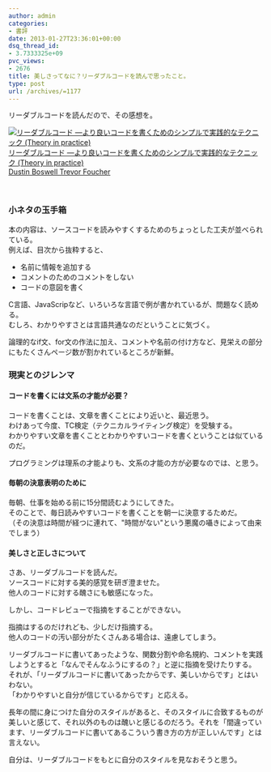 ```yaml
---
author: admin
categories:
- 書評
date: 2013-01-27T23:36:01+00:00
dsq_thread_id:
- 3.7333325e+09
pvc_views:
- 2676
title: 美しさってなに？リーダブルコードを読んで思ったこと。
type: post
url: /archives/=1177
---
```


リーダブルコードを読んだので、その感想を。

<div style="padding-bottom: 0px; margin: 0px; padding-left: 0px; padding-right: 0px; display: inline; float: none; padding-top: 0px" id="scid:81867AAF-BB02-476b-AE5D-12BDAC2E750D:4edec8d4-4aaa-4b4c-9d60-b5e556afae73" class="wlWriterEditableSmartContent">
  <a href="https://www.amazon.co.jp/exec/obidos/ASIN/4873115655/sleephacker-22/ref=nosim" target="_blank"><img alt="リーダブルコード ―より良いコードを書くためのシンプルで実践的なテクニック (Theory in practice)" src="https://ecx.images-amazon.com/images/I/51MgH8Jmr3L._SL160_.jpg" /><br />リーダブルコード ―より良いコードを書くためのシンプルで実践的なテクニック (Theory in practice)<br />Dustin Boswell Trevor Foucher </a>
</div>

&#160;

### 小ネタの玉手箱

本の内容は、ソースコードを読みやすくするためのちょっとした工夫が並べられている。   
例えば、目次から抜粋すると、

  * 名前に情報を追加する
  * コメントのためのコメントをしない
  * コードの意図を書く

C言語、JavaScripなど、いろいろな言語で例が書かれているが、問題なく読める。   
むしろ、わかりやすさとは言語共通なのだということに気づく。

論理的なif文、for文の作法に加え、コメントや名前の付け方など、見栄えの部分にもたくさんページ数が割かれているところが新鮮。

### 現実とのジレンマ

#### コードを書くには文系の才能が必要？

コードを書くことは、文章を書くことにより近いと、最近思う。   
わけあって今度、TC検定（テクニカルライティング検定）を受験する。   
わかりやすい文章を書くこととわかりやすいコードを書くということは似ているのだ。

プログラミングは理系の才能よりも、文系の才能の方が必要なのでは、と思う。

#### 毎朝の決意表明のために

毎朝、仕事を始める前に15分間読むようにしてきた。   
そのことで、毎日読みやすいコードを書くことを朝一に決意するためだ。   
（その決意は時間が経つに連れて、"時間がない"という悪魔の囁きによって由来でしまう）

#### 美しさと正しさについて

さあ、リーダブルコードを読んだ。   
ソースコードに対する美的感覚を研ぎ澄ませた。   
他人のコードに対する醜さにも敏感になった。

しかし、コードレビューで指摘をすることができない。

指摘はするのだけれども、少しだけ指摘する。   
他人のコードの汚い部分がたくさんある場合は、遠慮してしまう。

リーダブルコードに書いてあったような、関数分割や命名規約、コメントを実践しようとすると「なんでそんなふうにするの？」と逆に指摘を受けたりする。   
それが、「リーダブルコードに書いてあったからです、美しいからです」とはいわない。   
「わかりやすいと自分が信じているからです」と応える。

長年の間に身につけた自分のスタイルがあると、そのスタイルに合致するものが美しいと感じて、それ以外のものは醜いと感じるのだろう。それを「間違っています、リーダブルコードに書いてあるこういう書き方の方が正しいんです」とは言えない。

自分は、リーダブルコードをもとに自分のスタイルを見なおそうと思う。